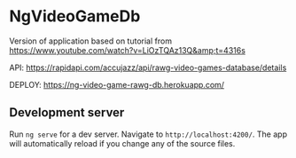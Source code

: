 # NgVideoGameDb

Version of application based on tutorial from https://www.youtube.com/watch?v=LiOzTQAz13Q&amp;t=4316s

API: https://rapidapi.com/accujazz/api/rawg-video-games-database/details

DEPLOY: https://ng-video-game-rawg-db.herokuapp.com/

## Development server

Run `ng serve` for a dev server. Navigate to `http://localhost:4200/`. The app will automatically reload if you change any of the source files.
